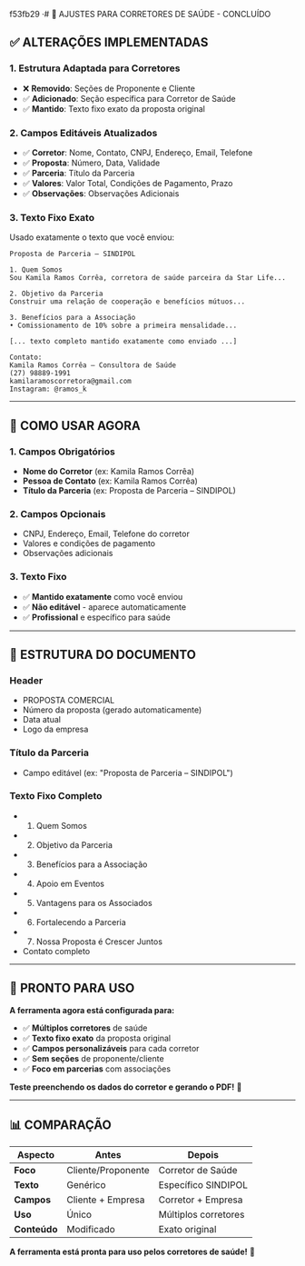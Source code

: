 f53fb29
 ·# 🏥 AJUSTES PARA CORRETORES DE SAÚDE - CONCLUÍDO

## ✅ ALTERAÇÕES IMPLEMENTADAS

### **1. Estrutura Adaptada para Corretores**
- ❌ **Removido**: Seções de Proponente e Cliente
- ✅ **Adicionado**: Seção específica para Corretor de Saúde
- ✅ **Mantido**: Texto fixo exato da proposta original

### **2. Campos Editáveis Atualizados**
- ✅ **Corretor**: Nome, Contato, CNPJ, Endereço, Email, Telefone
- ✅ **Proposta**: Número, Data, Validade
- ✅ **Parceria**: Título da Parceria
- ✅ **Valores**: Valor Total, Condições de Pagamento, Prazo
- ✅ **Observações**: Observações Adicionais

### **3. Texto Fixo Exato**
Usado exatamente o texto que você enviou:

```
Proposta de Parceria – SINDIPOL

1. Quem Somos
Sou Kamila Ramos Corrêa, corretora de saúde parceira da Star Life...

2. Objetivo da Parceria
Construir uma relação de cooperação e benefícios mútuos...

3. Benefícios para a Associação
• Comissionamento de 10% sobre a primeira mensalidade...

[... texto completo mantido exatamente como enviado ...]

Contato:
Kamila Ramos Corrêa – Consultora de Saúde
(27) 98889-1991
kamilaramoscorretora@gmail.com
Instagram: @ramos_k
```

---

## 🎯 COMO USAR AGORA

### **1. Campos Obrigatórios**
- **Nome do Corretor** (ex: Kamila Ramos Corrêa)
- **Pessoa de Contato** (ex: Kamila Ramos Corrêa)
- **Título da Parceria** (ex: Proposta de Parceria – SINDIPOL)

### **2. Campos Opcionais**
- CNPJ, Endereço, Email, Telefone do corretor
- Valores e condições de pagamento
- Observações adicionais

### **3. Texto Fixo**
- ✅ **Mantido exatamente** como você enviou
- ✅ **Não editável** - aparece automaticamente
- ✅ **Profissional** e específico para saúde

---

## 📄 ESTRUTURA DO DOCUMENTO

### **Header**
- PROPOSTA COMERCIAL
- Número da proposta (gerado automaticamente)
- Data atual
- Logo da empresa

### **Título da Parceria**
- Campo editável (ex: "Proposta de Parceria – SINDIPOL")

### **Texto Fixo Completo**
- 1. Quem Somos
- 2. Objetivo da Parceria
- 3. Benefícios para a Associação
- 4. Apoio em Eventos
- 5. Vantagens para os Associados
- 6. Fortalecendo a Parceria
- 7. Nossa Proposta é Crescer Juntos
- Contato completo

---

## 🚀 PRONTO PARA USO

**A ferramenta agora está configurada para:**
- ✅ **Múltiplos corretores** de saúde
- ✅ **Texto fixo exato** da proposta original
- ✅ **Campos personalizáveis** para cada corretor
- ✅ **Sem seções** de proponente/cliente
- ✅ **Foco em parcerias** com associações

**Teste preenchendo os dados do corretor e gerando o PDF!** 🎉

---

## 📊 COMPARAÇÃO

| Aspecto | Antes | Depois |
|---------|-------|--------|
| **Foco** | Cliente/Proponente | Corretor de Saúde |
| **Texto** | Genérico | Específico SINDIPOL |
| **Campos** | Cliente + Empresa | Corretor + Empresa |
| **Uso** | Único | Múltiplos corretores |
| **Conteúdo** | Modificado | Exato original |

**A ferramenta está pronta para uso pelos corretores de saúde!** 🏥
